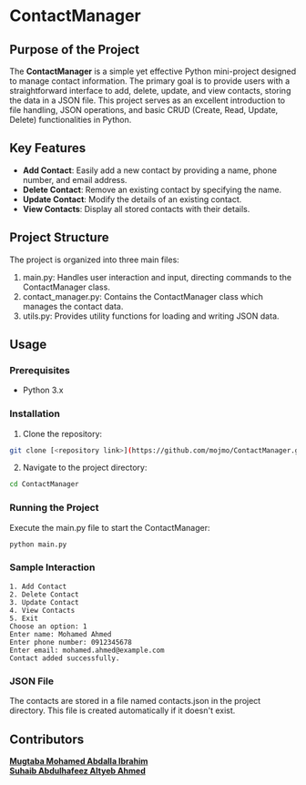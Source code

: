# ContactManager

## Purpose of the Project
The **ContactManager** is a simple yet effective Python mini-project designed to manage contact information. The primary goal is to provide users with a straightforward interface to add, delete, update, and view contacts, storing the data in a JSON file. This project serves as an excellent introduction to file handling, JSON operations, and basic CRUD (Create, Read, Update, Delete) functionalities in Python.

## Key Features
- **Add Contact**: Easily add a new contact by providing a name, phone number, and email address.
- **Delete Contact**: Remove an existing contact by specifying the name.
- **Update Contact**: Modify the details of an existing contact.
- **View Contacts**: Display all stored contacts with their details.

## Project Structure
The project is organized into three main files:

1. main.py: Handles user interaction and input, directing commands to the ContactManager class.
2. contact_manager.py: Contains the ContactManager class which manages the contact data.
3. utils.py: Provides utility functions for loading and writing JSON data.

## Usage
### Prerequisites
- Python 3.x

### Installation

1. Clone the repository:

```bash
git clone [<repository link>](https://github.com/mojmo/ContactManager.git)
```

2. Navigate to the project directory:

```bash
cd ContactManager
```

### Running the Project
Execute the main.py file to start the ContactManager:
```bash
python main.py
```

### Sample Interaction
```
1. Add Contact
2. Delete Contact
3. Update Contact
4. View Contacts
5. Exit
Choose an option: 1
Enter name: Mohamed Ahmed
Enter phone number: 0912345678
Enter email: mohamed.ahmed@example.com
Contact added successfully.
```

### JSON File
The contacts are stored in a file named contacts.json in the project directory. This file is created automatically if it doesn't exist.

## Contributors
[**Mugtaba Mohamed Abdalla Ibrahim**](https://github.com/mojmo/)  
[**Suhaib Abdulhafeez Altyeb Ahmed**](https://github.com/suhaib8310/)
